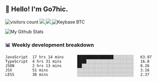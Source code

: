 ## 👋 Hello! I'm Go7hic.

 ![visitors count](https://visitors-by-url-pls-dont-use-this-in-your-repo.vercel.app/Go7hic-github-readme)
 <a href="https://twitter.com/Go7hic">
    <img src="https://img.shields.io/badge/-@Go7hic-1ca0f1?style=flat-square&labelColor=1ca0f1&logo=twitter&logoColor=white&link=https://twitter.com/Go7hic">
   <a/>
   <a href="mailto:gtfx0209@gmail.com">
    <img src="https://img.shields.io/badge/-gtfx0209@gmail.com-c14438?style=flat-square&logo=Gmail&logoColor=white&link=mailto:gtfx0209@gmail.com">
   <a/>
    ![Keybase BTC](https://img.shields.io/keybase/btc/Go7hic)
 <!--
🔭 I’m currently working
🌱 I’m currently learning
💬 Ask me about 
📫 How to reach me: 
⚡ Fun fact: 
-->

![My Github Stats](https://github-readme-stats.vercel.app/api?username=Go7hic&show_icons=true&count_private=true)



### 📊 Weekly development breakdown
<!--START_SECTION:waka-->
```text
JavaScript  17 hrs 14 mins      ████████████████░░░░░░░░░   63.97 
TypeScript  4 hrs 31 mins       ████░░░░░░░░░░░░░░░░░░░░░   16.8 
JSON        2 hrs 13 mins       ██░░░░░░░░░░░░░░░░░░░░░░░   8.26 
JSX         51 mins             ░░░░░░░░░░░░░░░░░░░░░░░░░   3.16 
LESS        38 mins             ░░░░░░░░░░░░░░░░░░░░░░░░░   2.37
```
<!--END_SECTION:waka-->

